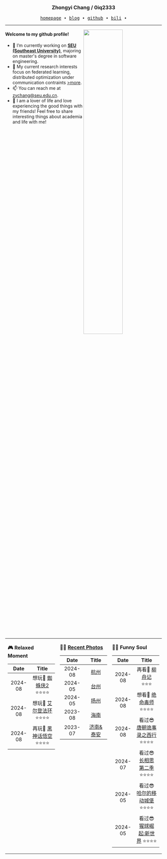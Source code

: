 <h3 align="center"> Zhongyi Chang / 0iq2333 </h3>


<p align="center">
  <samp>
    <a href="https://0iq2333.github.io/">homepage</a> ∙
    <a href="https://blog.csdn.net/acm_durante?spm=1000.2115.3001.5343">blog</a> ∙
    <a href="https://github.com/0iq2333">github</a> ∙ 
    <a href="https://space.bilibili.com/493914865?spm_id_from=333.1007.0.0">bili</a> ∙ 
  </samp>
</p>


---

<img align="right" src="https://github-readme-stats.vercel.app/api?username=0iq2333&show_icons=true&hide_border=true&theme=radical" width="50%">


#### Welcome to my github profile!
<!-- languages:start -->
<!-- prettier-ignore-start -->
<!-- markdownlint-disable -->
- 🔭 I’m currently working on [**SEU (Southeast University)**](https://cse.seu.edu.cn/), majoring on master's degree in software engineering.
- 🌱 My current research interests focus on federated learning, distributed optimization under communication contraints [>more](https://0iq2333.github.io/).
- 📫 You can reach me at [zychang@seu.edu.cn](mailto:zychang@seu.edu.cn).
- 🎨 I am a lover of life and love experiencing the good things with my friends! Feel free to share interesting things about academia and life with me!

<!-- markdownlint-restore -->
<!-- prettier-ignore-end -->
<!-- languages:end -->

<table width="100%" align="center" padding="0" margin="0">
<tr>

<td valign="top" width="33.3%">

<!-- **🎮 <a href="" target="_blank">Relaxed Moment</a>** -->
**🎮 <a target="_blank">Relaxed Moment</a>**
<!-- START_SECTION:game -->
| Date | Title |
| :-: | :---: |
| 2024-08 | 想玩🤔 <a href='' target='_blank'>蜘蛛侠2</a> ⭐⭐⭐⭐ |
| 2024-08 | 想玩🤔 <a href='' target='_blank'>艾尔登法环</a> ⭐⭐⭐⭐ |
| 2024-08 | 再玩🐒 <a href='' target='_blank'>黑神话悟空</a> ⭐⭐⭐⭐ |
<!-- END_SECTIONgame -->
</td>

<td valign="top" width="33.3%">

**🤹‍♀️ <a href="https://0iq2333.github.io/miscellaneous/" target="_blank">Recent Photos</a>**

<!-- START_SECTION:photo -->
| Date | Title |
| :-: | :---: |
| 2024-08 | <a href='https://0iq2333.github.io/projects/7_project/' target='_blank'>杭州</a> |
| 2024-05 | <a href='https://0iq2333.github.io/projects/6_project/' target='_blank'>台州</a> |
| 2024-05 | <a href='https://0iq2333.github.io/projects/5_project/' target='_blank'>扬州</a> |
| 2023-08 | <a href='https://0iq2333.github.io/projects/3_project/' target='_blank'>海南</a> |
| 2023-07 | <a href='https://0iq2333.github.io/projects/2_project/' target='_blank'>济南&泰安</a> |
<!-- END_SECTION:photo -->
</td>

<td valign="top" width="33.3%">

<!-- **🤾‍♂️ <a href="" target="_blank">Funny Soul</a>** -->
**🤾‍♂️ <a target="_blank">Funny Soul</a>**
<!-- START_SECTION:douban -->
| Date | Title |
| :-: | :---: |
| 2024-08 | 再看👀 <a href='https://movie.douban.com/subject/35516711/' target='_blank'>柳舟记</a> ⭐⭐⭐ |
| 2024-08 | 想看🤔 <a href='https://movie.douban.com/subject/2373195/' target='_blank'>绝命毒师</a> ⭐⭐⭐⭐ |
| 2024-08 | 看过😎 <a href='https://movie.douban.com/subject/36188849/' target='_blank'>唐朝诡事录之西行</a> ⭐⭐⭐⭐ |
| 2024-07 | 看过😎 <a href='https://movie.douban.com/subject/36553434/' target='_blank'>长相思 第二季</a> ⭐⭐⭐⭐ |
| 2024-05 | 看过😎 <a href='https://movie.douban.com/subject/1308807/' target='_blank'>哈尔的移动城堡</a> ⭐⭐⭐⭐ |
| 2024-05 | 看过😎 <a href='https://movie.douban.com/subject/36069854/' target='_blank'>猩球崛起:新世界</a> ⭐⭐⭐⭐ |
<!-- END_SECTION:douban -->
</td>



</tr>

<!-- START_SECTION:github-xxx -->
<!-- END_SECTION:github-xxx -->

</table>
